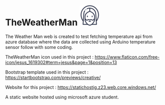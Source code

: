 # TheWeatherMan  ![weatherMan_icon](https://github.com/lowzijian/TheWeatherMan/blob/master/img/weatherman2.png)
The Weather Man web is created to test fetching temperature api from azure database where the data are collected using Arduino temperature sensor follow with some coding.

TheWeatherMan icon used in this project : 
https://www.flaticon.com/free-icon/jesus_1619302#term=jesus&page=1&position=13

Bootstrap template used in this project : 
https://startbootstrap.com/previews/creative/

Website for this project :
https://statichostig.z23.web.core.windows.net/

A static website hosted using microsoft azure student.

